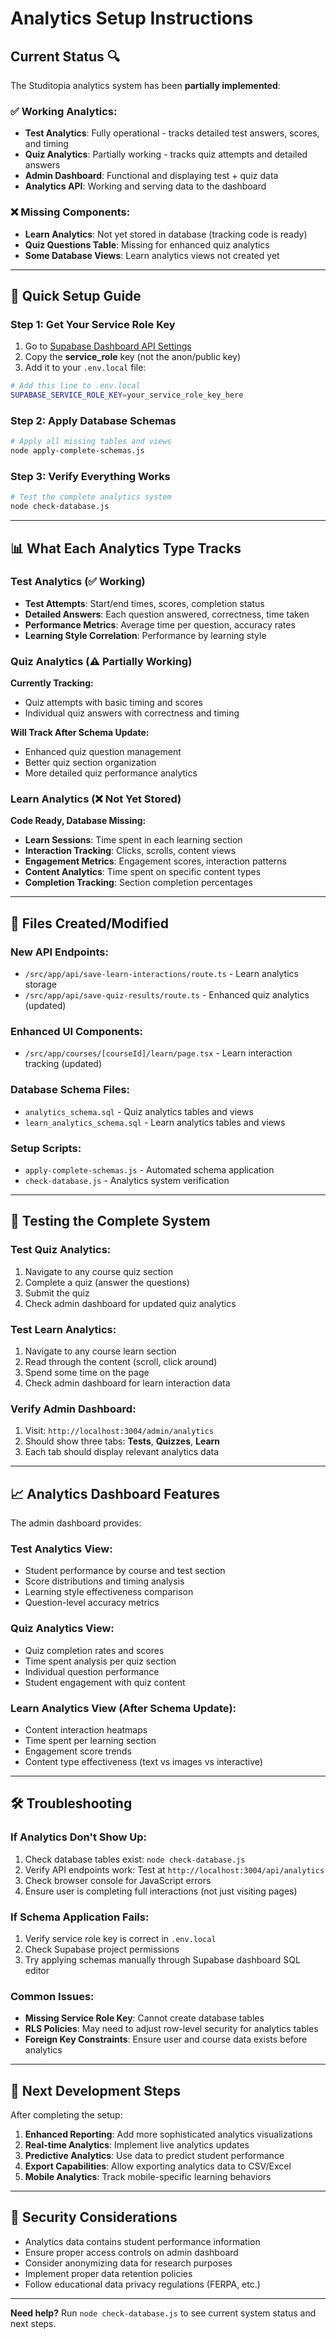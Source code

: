 # Analytics Setup Instructions

## Current Status 🔍

The Studitopia analytics system has been **partially implemented**:

### ✅ **Working Analytics:**
- **Test Analytics**: Fully operational - tracks detailed test answers, scores, and timing
- **Quiz Analytics**: Partially working - tracks quiz attempts and detailed answers
- **Admin Dashboard**: Functional and displaying test + quiz data
- **Analytics API**: Working and serving data to the dashboard

### ❌ **Missing Components:**
- **Learn Analytics**: Not yet stored in database (tracking code is ready)
- **Quiz Questions Table**: Missing for enhanced quiz analytics
- **Some Database Views**: Learn analytics views not created yet

---

## 🚀 Quick Setup Guide

### Step 1: Get Your Service Role Key

1. Go to [Supabase Dashboard API Settings](https://supabase.com/dashboard/project/erozhukurioezrygpmtt/settings/api)
2. Copy the **service_role** key (not the anon/public key)
3. Add it to your `.env.local` file:

```bash
# Add this line to .env.local
SUPABASE_SERVICE_ROLE_KEY=your_service_role_key_here
```

### Step 2: Apply Database Schemas

```bash
# Apply all missing tables and views
node apply-complete-schemas.js
```

### Step 3: Verify Everything Works

```bash
# Test the complete analytics system
node check-database.js
```

---

## 📊 What Each Analytics Type Tracks

### Test Analytics (✅ Working)
- **Test Attempts**: Start/end times, scores, completion status
- **Detailed Answers**: Each question answered, correctness, time taken
- **Performance Metrics**: Average time per question, accuracy rates
- **Learning Style Correlation**: Performance by learning style

### Quiz Analytics (⚠️ Partially Working)
**Currently Tracking:**
- Quiz attempts with basic timing and scores
- Individual quiz answers with correctness and timing

**Will Track After Schema Update:**
- Enhanced quiz question management
- Better quiz section organization
- More detailed quiz performance analytics

### Learn Analytics (❌ Not Yet Stored)
**Code Ready, Database Missing:**
- **Learn Sessions**: Time spent in each learning section
- **Interaction Tracking**: Clicks, scrolls, content views
- **Engagement Metrics**: Engagement scores, interaction patterns  
- **Content Analytics**: Time spent on specific content types
- **Completion Tracking**: Section completion percentages

---

## 🔧 Files Created/Modified

### New API Endpoints:
- `/src/app/api/save-learn-interactions/route.ts` - Learn analytics storage
- `/src/app/api/save-quiz-results/route.ts` - Enhanced quiz analytics (updated)

### Enhanced UI Components:
- `/src/app/courses/[courseId]/learn/page.tsx` - Learn interaction tracking (updated)

### Database Schema Files:
- `analytics_schema.sql` - Quiz analytics tables and views
- `learn_analytics_schema.sql` - Learn analytics tables and views

### Setup Scripts:
- `apply-complete-schemas.js` - Automated schema application
- `check-database.js` - Analytics system verification

---

## 🧪 Testing the Complete System

### Test Quiz Analytics:
1. Navigate to any course quiz section
2. Complete a quiz (answer the questions)
3. Submit the quiz
4. Check admin dashboard for updated quiz analytics

### Test Learn Analytics:
1. Navigate to any course learn section  
2. Read through the content (scroll, click around)
3. Spend some time on the page
4. Check admin dashboard for learn interaction data

### Verify Admin Dashboard:
1. Visit: `http://localhost:3004/admin/analytics`
2. Should show three tabs: **Tests**, **Quizzes**, **Learn**
3. Each tab should display relevant analytics data

---

## 📈 Analytics Dashboard Features

The admin dashboard provides:

### Test Analytics View:
- Student performance by course and test section
- Score distributions and timing analysis
- Learning style effectiveness comparison
- Question-level accuracy metrics

### Quiz Analytics View:
- Quiz completion rates and scores  
- Time spent analysis per quiz section
- Individual question performance
- Student engagement with quiz content

### Learn Analytics View (After Schema Update):
- Content interaction heatmaps
- Time spent per learning section
- Engagement score trends
- Content type effectiveness (text vs images vs interactive)

---

## 🛠️ Troubleshooting

### If Analytics Don't Show Up:
1. Check database tables exist: `node check-database.js`
2. Verify API endpoints work: Test at `http://localhost:3004/api/analytics`  
3. Check browser console for JavaScript errors
4. Ensure user is completing full interactions (not just visiting pages)

### If Schema Application Fails:
1. Verify service role key is correct in `.env.local`
2. Check Supabase project permissions
3. Try applying schemas manually through Supabase dashboard SQL editor

### Common Issues:
- **Missing Service Role Key**: Cannot create database tables
- **RLS Policies**: May need to adjust row-level security for analytics tables
- **Foreign Key Constraints**: Ensure user and course data exists before analytics

---

## 🎯 Next Development Steps

After completing the setup:

1. **Enhanced Reporting**: Add more sophisticated analytics visualizations
2. **Real-time Analytics**: Implement live analytics updates
3. **Predictive Analytics**: Use data to predict student performance
4. **Export Capabilities**: Allow exporting analytics data to CSV/Excel
5. **Mobile Analytics**: Track mobile-specific learning behaviors

---

## 🔐 Security Considerations

- Analytics data contains student performance information
- Ensure proper access controls on admin dashboard  
- Consider anonymizing data for research purposes
- Implement proper data retention policies
- Follow educational data privacy regulations (FERPA, etc.)

---

**Need help?** Run `node check-database.js` to see current system status and next steps.
